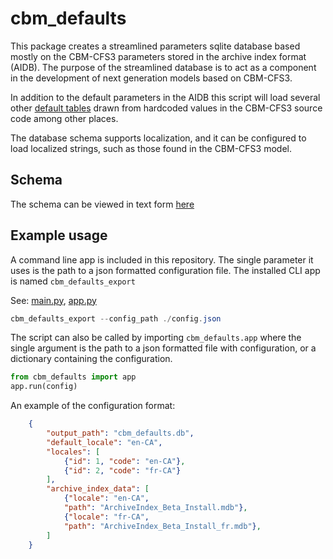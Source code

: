 # cbm_defaults

This package creates a streamlined parameters sqlite database based mostly on the CBM-CFS3 parameters stored in the archive index format (AIDB).  The purpose of the streamlined database is to act as a component in the development of next generation models based on CBM-CFS3.

In addition to the default parameters in the AIDB this script will load several other [default tables](/cbm_defaults/tables) drawn from hardcoded values in the CBM-CFS3 source code among other places.

The database schema supports localization, and it can be configured to load localized strings, such as those found in the CBM-CFS3 model. 

## Schema

The schema can be viewed in text form [here](https://github.com/cat-cfs/cbm_defaults/blob/master/cbm_defaults/schema/cbmDefaults.ddl)


## Example usage

A command line app is included in this repository. The single parameter it uses is the path to a json formatted configuration file.  The installed CLI app is named `cbm_defaults_export`

See: [main.py](cbm_defaults/scripts/main.py), [app.py](cbm_defaults/app.py)

```powershell
cbm_defaults_export --config_path ./config.json
```

The script can also be called by importing `cbm_defaults.app` where the single argument is the path to a json formatted file with configuration, or a dictionary containing the configuration.

```python
from cbm_defaults import app
app.run(config)
```

An example of the configuration format:

```json
    {
        "output_path": "cbm_defaults.db",
        "default_locale": "en-CA",
        "locales": [
            {"id": 1, "code": "en-CA"},
            {"id": 2, "code": "fr-CA"}
        ],
        "archive_index_data": [
            {"locale": "en-CA",
            "path": "ArchiveIndex_Beta_Install.mdb"},
            {"locale": "fr-CA",
            "path": "ArchiveIndex_Beta_Install_fr.mdb"},
        ]
    }
```
